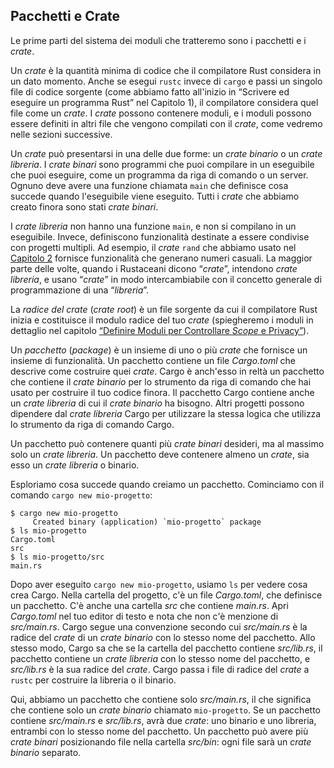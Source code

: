 ## Pacchetti e Crate

Le prime parti del sistema dei moduli che tratteremo sono i pacchetti e i
_crate_.

Un _crate_ è la quantità minima di codice che il compilatore Rust considera in
un dato momento. Anche se esegui `rustc` invece di `cargo` e passi un singolo
file di codice sorgente (come abbiamo fatto all'inizio in “Scrivere ed eseguire
un programma Rust” nel Capitolo 1), il compilatore considera quel file come un
_crate_. I _crate_ possono contenere moduli, e i moduli possono essere definiti
in altri file che vengono compilati con il _crate_, come vedremo nelle sezioni
successive.

Un _crate_ può presentarsi in una delle due forme: un _crate_ _binario_ o un
_crate_ _libreria_. I _crate_ _binari_ sono programmi che puoi compilare in un
eseguibile che puoi eseguire, come un programma da riga di comando o un server.
Ognuno deve avere una funzione chiamata `main` che definisce cosa succede quando
l'eseguibile viene eseguito. Tutti i _crate_ che abbiamo creato finora sono
stati _crate_ _binari_.

I _crate_ _libreria_ non hanno una funzione `main`, e non si compilano in un
eseguibile. Invece, definiscono funzionalità destinate a essere condivise con
progetti multipli. Ad esempio, il _crate_ `rand` che abbiamo usato nel [Capitolo
2][rand]<!-- ignore --> fornisce funzionalità che generano numeri casuali. La
maggior parte delle volte, quando i Rustaceani dicono “_crate_”, intendono
_crate_ _libreria_, e usano “_crate_” in modo intercambiabile con il concetto
generale di programmazione di una “_libreria_”.

La _radice del crate_ (_crate_ _root_) è un file sorgente da cui il compilatore
Rust inizia e costituisce il modulo radice del tuo _crate_ (spiegheremo i moduli
in dettaglio nel capitolo [“Definire Moduli per Controllare _Scope_ e
Privacy”][modules]<!-- ignore -->).

Un _pacchetto_ (_package_) è un insieme di uno o più _crate_ che fornisce un
insieme di funzionalità. Un pacchetto contiene un file _Cargo.toml_ che descrive
come costruire quei _crate_. Cargo è anch'esso in reltà un pacchetto che
contiene il _crate_ _binario_ per lo strumento da riga di comando che hai usato
per costruire il tuo codice finora. Il pacchetto Cargo contiene anche un _crate
libreria_ di cui il _crate_ _binario_ ha bisogno. Altri progetti possono
dipendere dal _crate_ _libreria_ Cargo per utilizzare la stessa logica che
utilizza lo strumento da riga di comando Cargo.

Un pacchetto può contenere quanti più _crate_ _binari_ desideri, ma al massimo
solo un _crate_ _libreria_. Un pacchetto deve contenere almeno un _crate_, sia
esso un _crate_ _libreria_ o binario.

Esploriamo cosa succede quando creiamo un pacchetto. Cominciamo con il comando
`cargo new mio-progetto`:

```console
$ cargo new mio-progetto
     Created binary (application) `mio-progetto` package
$ ls mio-progetto
Cargo.toml
src
$ ls mio-progetto/src
main.rs
```

Dopo aver eseguito `cargo new mio-progetto`, usiamo `ls` per vedere cosa crea
Cargo. Nella cartella del progetto, c'è un file _Cargo.toml_, che definisce un
pacchetto. C'è anche una cartella _src_ che contiene _main.rs_. Apri
_Cargo.toml_ nel tuo editor di testo e nota che non c'è menzione di
_src/main.rs_. Cargo segue una convenzione secondo cui _src/main.rs_ è la radice
del _crate_ di un _crate_ _binario_ con lo stesso nome del pacchetto. Allo
stesso modo, Cargo sa che se la cartella del pacchetto contiene _src/lib.rs_, il
pacchetto contiene un _crate_ _libreria_ con lo stesso nome del pacchetto, e
_src/lib.rs_ è la sua radice del _crate_. Cargo passa i file di radice del
_crate_ a `rustc` per costruire la libreria o il binario.

Qui, abbiamo un pacchetto che contiene solo _src/main.rs_, il che significa che
contiene solo un _crate_ _binario_ chiamato `mio-progetto`. Se un pacchetto
contiene _src/main.rs_ e _src/lib.rs_, avrà due _crate_: uno binario e uno
libreria, entrambi con lo stesso nome del pacchetto. Un pacchetto può avere più
_crate_ _binari_ posizionando file nella cartella _src/bin_: ogni file sarà un
_crate_ _binario_ separato.

[modules]: ch07-02-defining-modules-to-control-scope-and-privacy.html
[rand]: ch02-00-guessing-game-tutorial.html#generare-un-numero-casuale
